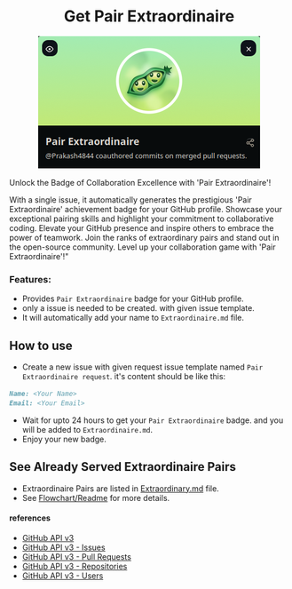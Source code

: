<!--suppress HtmlDeprecatedAttribute -->

<div align="center">
  <h1>Get Pair Extraordinaire</h1>
  <img src="Images/main.png" alt="Pair Extraordinaire"/>
</div>

Unlock the Badge of Collaboration Excellence with 'Pair Extraordinaire'!

With a single issue, it automatically generates the prestigious 'Pair Extraordinaire' achievement badge for
your GitHub
profile. Showcase your exceptional pairing skills and highlight your commitment to collaborative coding.
Elevate your GitHub presence and inspire others to embrace the power of teamwork. Join the ranks of
extraordinary pairs
and stand out in the open-source community. Level up your collaboration game with 'Pair Extraordinaire'!"

### Features:

- Provides `Pair Extraordinaire` badge for your GitHub profile.
- only a issue is needed to be created. with given issue template.
- It will automatically add your name to `Extraordinaire.md` file.

## How to use

- Create a new issue with given request issue template named `Pair Extraordinaire request`. it's content
  should be like
  this:

```md
Name: <Your Name>
Email: <Your Email>
```

- Wait for upto 24 hours to get your `Pair Extraordinaire` badge. and you will be added
  to `Extraordinaire.md`.
- Enjoy your new badge.

## See Already Served Extraordinaire Pairs

- Extraordinaire Pairs are listed in [Extraordinary.md](Extraordinary.md) file.
- See [Flowchart/Readme](Flowcharts/ReadME.md) for more details.

#### references

- [GitHub API v3](https://docs.github.com/en/rest)
- [GitHub API v3 - Issues](https://docs.github.com/en/rest/reference/issues)
- [GitHub API v3 - Pull Requests](https://docs.github.com/en/rest/reference/pulls)
- [GitHub API v3 - Repositories](https://docs.github.com/en/rest/reference/repos)
- [GitHub API v3 - Users](https://docs.github.com/en/rest/reference/users)